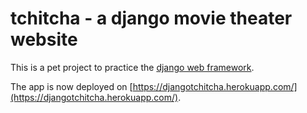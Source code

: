 # tchitcha - a django movie theater website

This is a pet project to practice the [django web framework](https://www.djangoproject.com/).

The app is now deployed on [https://djangotchitcha.herokuapp.com/](https://djangotchitcha.herokuapp.com/).

